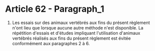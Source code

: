 # Article 62 - Paragraph_1

1. Les essais sur des animaux vertébrés aux fins du présent règlement n'ont lieu que lorsque aucune autre méthode n'est disponible. La répétition d'essais et d'études impliquant l'utilisation d'animaux vertébrés réalisés aux fins du présent règlement est évitée conformément aux paragraphes 2 à 6.